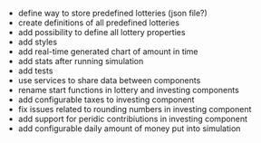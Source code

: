 - define way to store predefined lotteries (json file?)
- create definitions of all predefined lotteries
- add possibility to define all lottery properties
- add styles
- add real-time generated chart of amount in time
- add stats after running simulation
- add tests
- use services to share data between components
- rename start functions in lottery and investing components
- add configurable taxes to investing component
- fix issues related to rounding numbers in investing component
- add support for peridic contribiutions in investing component
- add configurable daily amount of money put into simulation
